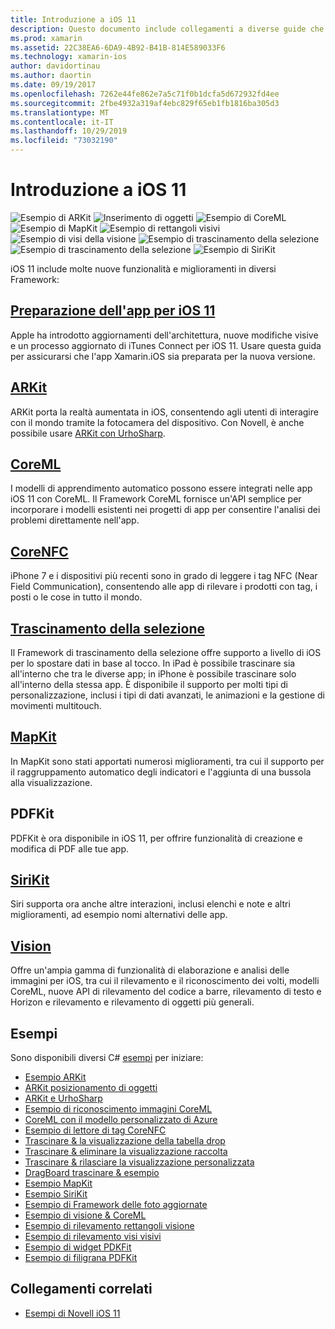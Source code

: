 ```yaml
---
title: Introduzione a iOS 11
description: Questo documento include collegamenti a diverse guide che descrivono le funzionalità di iOS 11, tra cui ARKit, CoreML, MapKit, PDFKit, SiriKit, il Framework di visione e altro ancora.
ms.prod: xamarin
ms.assetid: 22C38EA6-6DA9-4B92-B41B-814E589033F6
ms.technology: xamarin-ios
author: davidortinau
ms.author: daortin
ms.date: 09/19/2017
ms.openlocfilehash: 7262e44fe862e7a5c71f0b1dcfa5d672932fd4ee
ms.sourcegitcommit: 2fbe4932a319af4ebc829f65eb1fb1816ba305d3
ms.translationtype: MT
ms.contentlocale: it-IT
ms.lasthandoff: 10/29/2019
ms.locfileid: "73032190"
---
```

# <a name="introduction-to-ios-11"></a>Introduzione a iOS 11

![Esempio di ARKit](images/arkit.png) ![Inserimento di oggetti](images/arkit2.png) ![Esempio di CoreML](images/coreml.png) ![Esempio di MapKit](images/mapkit.png) ![Esempio di rettangoli visivi](images/vision1.png) ![Esempio di visi della visione](images/vision2.png) ![Esempio di trascinamento della selezione](images/drag-drop.png) ![Esempio di trascinamento della selezione](images/drag-drop2.png) ![Esempio di SiriKit](images/sirikit.png)

iOS 11 include molte nuove funzionalità e miglioramenti in diversi Framework:

## <a name="preparing-your-app-for-ios-11updating-your-appindexmd"></a>[Preparazione dell'app per iOS 11](updating-your-app/index.md)

Apple ha introdotto aggiornamenti dell'architettura, nuove modifiche visive e un processo aggiornato di iTunes Connect per iOS 11. Usare questa guida per assicurarsi che l'app Xamarin.iOS sia preparata per la nuova versione.

## <a name="arkitarkitindexmd"></a>[ARKit](arkit/index.md)

ARKit porta la realtà aumentata in iOS, consentendo agli utenti di interagire con il mondo tramite la fotocamera del dispositivo.
Con Novell, è anche possibile usare [ARKit con UrhoSharp](arkit/urhosharp.md).

## <a name="coremlcoremlmd"></a>[CoreML](coreml.md)

I modelli di apprendimento automatico possono essere integrati nelle app iOS 11 con CoreML. Il Framework CoreML fornisce un'API semplice per incorporare i modelli esistenti nei progetti di app per consentire l'analisi dei problemi direttamente nell'app.

## <a name="corenfccorenfcmd"></a>[CoreNFC](corenfc.md)

iPhone 7 e i dispositivi più recenti sono in grado di leggere i tag NFC (Near Field Communication), consentendo alle app di rilevare i prodotti con tag, i posti o le cose in tutto il mondo.

## <a name="drag-and-dropdrag-and-dropmd"></a>[Trascinamento della selezione](drag-and-drop.md)

Il Framework di trascinamento della selezione offre supporto a livello di iOS per lo spostare dati in base al tocco. In iPad è possibile trascinare sia all'interno che tra le diverse app; in iPhone è possibile trascinare solo all'interno della stessa app. È disponibile il supporto per molti tipi di personalizzazione, inclusi i tipi di dati avanzati, le animazioni e la gestione di movimenti multitouch.

## <a name="mapkitmapkitmd"></a>[MapKit](mapkit.md)

In MapKit sono stati apportati numerosi miglioramenti, tra cui il supporto per il raggruppamento automatico degli indicatori e l'aggiunta di una bussola alla visualizzazione.

## <a name="pdfkit"></a>PDFKit

PDFKit è ora disponibile in iOS 11, per offrire funzionalità di creazione e modifica di PDF alle tue app.

## <a name="sirikitsirikitmd"></a>[SiriKit](sirikit.md)

Siri supporta ora anche altre interazioni, inclusi elenchi e note e altri miglioramenti, ad esempio nomi alternativi delle app.

## <a name="visionvisionmd"></a>[Vision](vision.md)

Offre un'ampia gamma di funzionalità di elaborazione e analisi delle immagini per iOS, tra cui il rilevamento e il riconoscimento dei volti, modelli CoreML, nuove API di rilevamento del codice a barre, rilevamento di testo e Horizon e rilevamento e rilevamento di oggetti più generali.

## <a name="samples"></a>Esempi

Sono disponibili diversi C# [esempi](https://docs.microsoft.com/samples/browse/?products=xamarin&term=Xamarin.iOS+iOS11) per iniziare:

- [Esempio ARKit](https://docs.microsoft.com/samples/xamarin/ios-samples/ios11-arkitsample)
- [ARKit posizionamento di oggetti](https://docs.microsoft.com/samples/xamarin/ios-samples/ios11-arkitplacingobjects)
- [ARKit e UrhoSharp](arkit/urhosharp.md)
- [Esempio di riconoscimento immagini CoreML](https://docs.microsoft.com/samples/xamarin/ios-samples/ios11-coremlimagerecognition)
- [CoreML con il modello personalizzato di Azure](https://docs.microsoft.com/samples/xamarin/ios-samples/ios11-coremlazuremodel)
- [Esempio di lettore di tag CoreNFC](https://docs.microsoft.com/samples/xamarin/ios-samples/ios11-nfctagreader)
- [Trascinare & la visualizzazione della tabella drop](https://docs.microsoft.com/samples/xamarin/ios-samples/ios11-draganddroptableview)
- [Trascinare & eliminare la visualizzazione raccolta](https://docs.microsoft.com/samples/xamarin/ios-samples/ios11-draganddropcollectionview)
- [Trascinare & rilasciare la visualizzazione personalizzata](https://docs.microsoft.com/samples/xamarin/ios-samples/ios11-draganddropcustomview)
- [DragBoard trascinare & esempio](https://docs.microsoft.com/samples/xamarin/ios-samples/ios11-draganddropdragboard)
- [Esempio MapKit](https://docs.microsoft.com/samples/xamarin/ios-samples/ios11-mapkitsample)
- [Esempio SiriKit](https://docs.microsoft.com/samples/xamarin/ios-samples/ios11-sirikitsample)
- [Esempio di Framework delle foto aggiornate](https://docs.microsoft.com/samples/xamarin/ios-samples/ios11-samplephotoapp)
- [Esempio di visione & CoreML](https://docs.microsoft.com/samples/xamarin/ios-samples/ios11-coremlvision)
- [Esempio di rilevamento rettangoli visione](https://docs.microsoft.com/samples/xamarin/ios-samples/ios11-visionrectangles/)
- [Esempio di rilevamento visi visivi](https://docs.microsoft.com/samples/xamarin/ios-samples/ios11-visionfaces)
- [Esempio di widget PDKFit](https://docs.microsoft.com/samples/xamarin/ios-samples/ios11-pdfannotationwidgetsadvanced)
- [Esempio di filigrana PDFKit](https://docs.microsoft.com/samples/xamarin/ios-samples/ios11-pdfdocumentwatermark)

## <a name="related-links"></a>Collegamenti correlati

- [Esempi di Novell iOS 11](https://docs.microsoft.com/samples/browse/?products=xamarin&term=Xamarin.iOS+iOS11)
